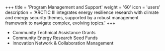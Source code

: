 +++
title = 'Program Management and Support'
weight = '60'
icon = 'users'
description = 'ARCTIC III integrates energy resilience research with climate and energy security themes, supported by a robust management framework to navigate complex, evolving topics.'
+++
- Community Technical Assistance Grants
- Community Energy Research Seed Funds
- Innovation Network & Collaboration Management